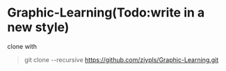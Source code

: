 # Graphic-Learning(Todo:write in a new style)
clone with
>git clone --recursive https://github.com/zjypls/Graphic-Learning.git




